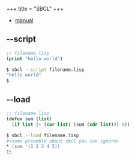 +++
title = "SBCL"
+++

- [manual](https://www.sbcl.org/manual/)

## --script

``` lisp
;; filename.lisp
(print "hello world")
```

``` zsh
$ sbcl --script filename.lisp
"hello world"
$
```

## --load

``` lisp
;; filename.lisp
(defun sum (list)
  (if list (+ (car list) (sum (cdr list))) 0))
```

``` zsh
$ sbcl --load filename.lisp
#<some preamble about sbcl you can ignore>
* (sum '(1 2 3 4 5))
15
```